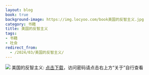 ```yaml
---
layout: blog
book: true
background-image: https://img.locyoo.com/book美国的反智主义.jpg
category: 书籍
title: 美国的反智主义
tags:
- 书籍
- 社会
redirect_from:
  - /2024/03/美国的反智主义/
---
```

![](https://img.locyoo.com/book美国的反智主义.jpg)
美国的反智主义: <a name = "ref1" href="https://url18.ctfile.com/f/50983618-1345419100-191590?p=3619">点击下载</a>，访问密码请点击右上方“关于”自行查看